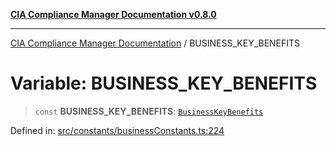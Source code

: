 [**CIA Compliance Manager Documentation v0.8.0**](../README.md)

***

[CIA Compliance Manager Documentation](../globals.md) / BUSINESS\_KEY\_BENEFITS

# Variable: BUSINESS\_KEY\_BENEFITS

> `const` **BUSINESS\_KEY\_BENEFITS**: [`BusinessKeyBenefits`](../interfaces/BusinessKeyBenefits.md)

Defined in: [src/constants/businessConstants.ts:224](https://github.com/Hack23/cia-compliance-manager/blob/cb6149c89796a3270553cf52dea8f2c5b402dd17/src/constants/businessConstants.ts#L224)
